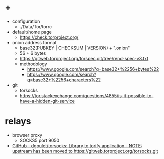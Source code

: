 # +

- configuration
    - ./Data/Tor/torrc
- default/home page
    - https://check.torproject.org/
- onion address format
    - base32(PUBKEY | CHECKSUM | VERSION) + ".onion"
    - 56 + 6 bytes
    - https://gitweb.torproject.org/torspec.git/tree/rend-spec-v3.txt
    - methodology
        - https://www.google.com/search?q=base32+%2256+bytes%22
        - https://www.google.com/search?q=base32+%2256+characters%22
- git
    - torsocks
    - https://tor.stackexchange.com/questions/4855/is-it-possible-to-have-a-hidden-git-service

# relays

- browser proxy
    - SOCKS5 port 9050
- [GitHub \- dgoulet/torsocks: Library to torify application \- NOTE: upstream has been moved to https://gitweb\.torproject\.org/torsocks\.git](https://github.com/dgoulet/torsocks)
